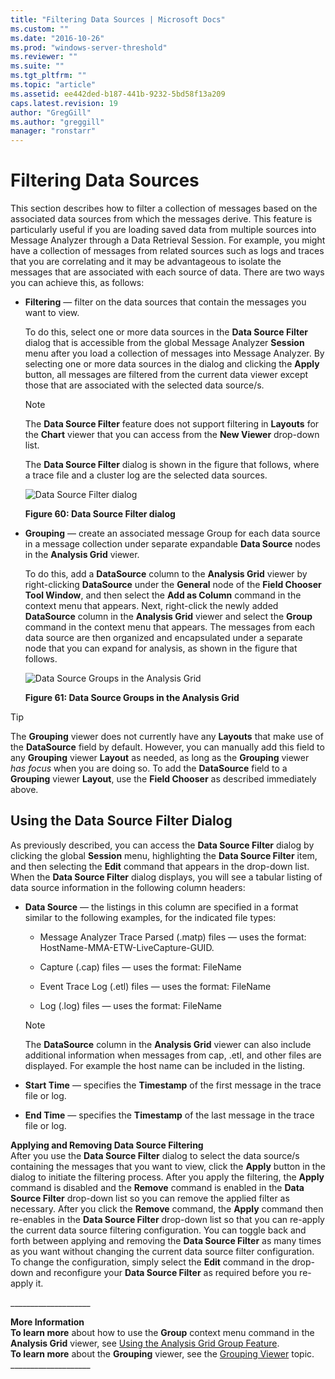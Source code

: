 ```yaml
---
title: "Filtering Data Sources | Microsoft Docs"
ms.custom: ""
ms.date: "2016-10-26"
ms.prod: "windows-server-threshold"
ms.reviewer: ""
ms.suite: ""
ms.tgt_pltfrm: ""
ms.topic: "article"
ms.assetid: ee442ded-b187-441b-9232-5bd58f13a209
caps.latest.revision: 19
author: "GregGill"
ms.author: "greggill"
manager: "ronstarr"
---
```

# Filtering Data Sources
This section describes how to filter a collection of messages based on the associated data sources from which the messages derive. This feature is particularly useful if you are loading saved data from multiple sources into Message Analyzer through a Data Retrieval Session. For example, you might have a collection of messages from related sources such as logs and traces that you are correlating and it may be advantageous to isolate the messages that are associated with each source of data. There are two ways you can achieve this, as follows:  
  
-   **Filtering** — filter on the data sources that contain the messages you want to view.  
  
     To do this, select one or more data sources in the **Data Source Filter** dialog that is accessible from the global Message Analyzer **Session** menu after you load a collection of messages into Message Analyzer. By selecting one or more data sources in the dialog and clicking the **Apply** button, all messages are filtered from the current data  viewer except those that are associated with the selected data source/s.  
  
    > [!NOTE]
    >  The **Data Source Filter** feature does not support filtering in **Layouts** for the **Chart** viewer that you can access from the **New Viewer** drop-down list.  
  
     The **Data Source Filter** dialog is shown in the figure that follows, where a trace file and a cluster log  are the selected data sources.  
  
     ![Data Source Filter dialog](../messageanalyzer_content/media/fig60-data-source-filter-dialog.png "Fig60-Data Source Filter dialog")  
  
     **Figure 60:   Data Source Filter dialog**  
  
-   **Grouping** — create an associated message Group for each data source in a message collection under separate expandable **Data Source** nodes in the **Analysis Grid** viewer.  
  
     To do this, add a **DataSource** column to the **Analysis Grid** viewer by right-clicking **DataSource** under the **General** node of the **Field Chooser** **Tool Window**, and then select the **Add as Column** command in the context menu that appears. Next, right-click the newly added **DataSource** column in the **Analysis Grid** viewer and select the **Group** command in the context menu that appears. The messages from each data source are then organized and encapsulated under a separate node that you can expand for analysis, as shown in the figure that follows.  
  
     ![Data Source Groups in the Analysis Grid](../messageanalyzer_content/media/fig61-data-source-groups-in-the-analysis-grid.png "Fig61-Data Source Groups in the Analysis Grid")  
  
     **Figure 61: Data Source Groups in the Analysis Grid**  
  
> [!TIP]
>  The **Grouping** viewer does not currently have any **Layouts** that make use of the **DataSource** field by default. However, you can manually add this field to any **Grouping** viewer **Layout** as needed, as long as the **Grouping** viewer *has focus* when you are doing so. To add the **DataSource** field to a **Grouping** viewer **Layout**, use the **Field Chooser** as described immediately above.  
  
## Using the Data Source Filter Dialog  
 As previously described, you can access the **Data Source Filter** dialog by clicking the global **Session** menu, highlighting the **Data Source Filter** item, and then selecting the **Edit** command that appears in the drop-down list. When the **Data Source Filter** dialog displays, you will see a tabular listing of data source information in the following column headers:  
  
-   **Data Source** — the listings in this column are specified in a format similar to the following examples, for the indicated file types:  
  
    -   Message Analyzer Trace Parsed (.matp) files — uses the format: HostName-MMA-ETW-LiveCapture-GUID.  
  
    -   Capture (.cap) files — uses the format:  FileName  
  
    -   Event Trace Log (.etl) files — uses the format: FileName  
  
    -   Log (.log) files — uses the format: FileName  
  
    > [!NOTE]
    >  The **DataSource** column in the **Analysis Grid** viewer can also include additional information when messages from cap, .etl, and other  files are displayed. For example the host name can be included in the listing.  
  
-   **Start Time** — specifies the **Timestamp** of the first message in the trace file or log.  
  
-   **End Time** — specifies the **Timestamp** of the last message in the trace file or log.  
  
 **Applying and Removing Data Source Filtering**   
After you use the **Data Source Filter** dialog to select the data source/s containing the messages that you want to view, click the **Apply** button in the dialog  to initiate the filtering process. After you apply the filtering, the **Apply** command is disabled and the **Remove** command is enabled in the **Data Source Filter** drop-down list so  you can remove the applied filter as necessary. After you click the **Remove** command, the **Apply** command then re-enables in the **Data Source Filter** drop-down list so that you can re-apply the current data source filtering configuration. You can toggle back and forth between applying and removing the **Data Source Filter** as many times as you want without changing the current data source filter configuration. To change the configuration, simply select the **Edit** command in the drop-down and reconfigure your **Data Source Filter** as required before you re-apply it.  
  
 ___________________\_  
  
 **More Information**   
 **To learn more** about how to use the **Group** context menu command in the **Analysis Grid** viewer, see [Using the Analysis Grid Group Feature](../messageanalyzer_content/using-the-analysis-grid-group-feature.md).  
**To learn more** about the **Grouping** viewer, see the [Grouping Viewer](../messageanalyzer_content/grouping-viewer.md) topic.  
___________________\_